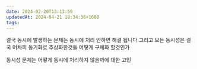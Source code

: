 ```yaml
---
date: 2024-02-20T13:13:59
updatedAt: 2024-04-21 18:34:36+1680
tags: 
---
```

결국 동시에 발생하는 문제는
동시에 처리 안하면
해결 됩니다
그리고 모든 동시성은 결국 어차피 동기화로
추상화한것들 어떻게 구체화 할것인가

동시성 문제는 어떻게 동시에 처리하지 않을까에 대한 고민
